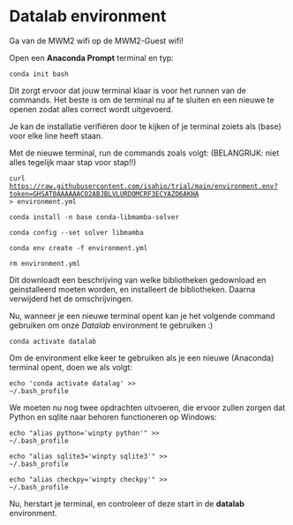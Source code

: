 # Datalab environment

Ga van de MWM2 wifi op de MWM2-Guest wifi!

Open een <b>Anaconda Prompt</b> terminal en typ:

<code>conda init bash</code>

Dit zorgt ervoor dat jouw terminal klaar is voor het runnen van de commands. Het beste is om de terminal nu af te sluiten en een nieuwe te openen zodat alles correct wordt uitgevoerd. 

Je kan de installatie verifiëren door te kijken of je terminal zoiets als (base) voor elke line heeft staan. 

Met de nieuwe terminal, run de commands zoals volgt: (BELANGRIJK: niet alles tegelijk maar stap voor stap!!)

<code>curl https://raw.githubusercontent.com/isahio/trial/main/environment.env?token=GHSAT0AAAAAACO2ABJBLVLURDOMCRF3ECYAZO6AKHA > environment.yml</code>

<code>conda install -n base conda-libmamba-solver</code>

<code>conda config --set solver libmamba</code>

<code>conda env create -f environment.yml</code>

<code>rm environment.yml</code>

Dit downloadt een beschrijving van welke bibliotheken gedownload en geinstalleerd moeten worden, en installeert de bibliotheken. Daarna verwijderd het de omschrijvingen. 

Nu, wanneer je een nieuwe terminal opent kan je het volgende command gebruiken om onze <i>Datalab</i> environment te gebruiken :)

<code>conda activate datalab</code>


Om de environment elke keer te gebruiken als je een nieuwe (Anaconda) terminal opent, doen we als volgt:

<code>echo 'conda activate datalag' >> ~/.bash_profile</code>

We moeten nu nog twee opdrachten uitvoeren, die ervoor zullen zorgen dat Python en sqlite naar behoren functioneren op Windows:

<code>echo "alias python='winpty python'" >> ~/.bash_profile</code>

<code>echo "alias sqlite3='winpty sqlite3'" >> ~/.bash_profile</code>

<code>echo "alias checkpy='winpty checkpy'" >> ~/.bash_profile</code>

Nu, herstart je terminal, en controleer of deze start in de <b>datalab</b> environment.
